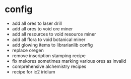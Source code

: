 # config
* add all ores to laser drill
* add all ores to void ore miner
* add all resources to void resource miner
* add all flora to void botanical miner
* add glowing items to librarianlib config
* replace oregen
* remove inscription stamping recipe
* fix mekores sometimes marking various ores as invalid
* comprehensive alchemistry recipes
* recipe for ic2 iridium